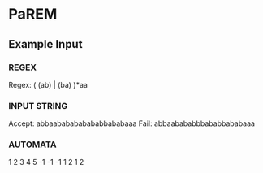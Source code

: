 # PaREM

## Example Input
### REGEX
Regex: ( (ab) | (ba) )*aa
### INPUT STRING
Accept: abbaababababababbababaaa
Fail:   abbaabababbbababbababaaa
### AUTOMATA
1 2
3 4
5 -1
-1 -1
1 2
1 2
